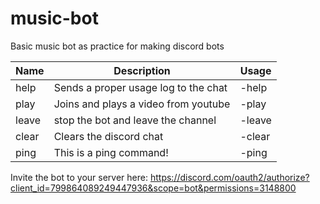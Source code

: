 # music-bot
Basic music bot as practice for making discord bots
<br/>

| Name  | Description | Usage |
| ------------- | ------------- | ------------- |
| help  | Sends a proper usage log to the chat  | -help |
| play  | Joins and plays a video from youtube  |  -play <songNameToPlay> |
| leave  | stop the bot and leave the channel  | -leave |
| clear  | Clears the discord chat  | -clear <numberToClear> |
| ping  | This is a ping command!  | -ping |

Invite the bot to your server here: https://discord.com/oauth2/authorize?client_id=799864089249447936&scope=bot&permissions=3148800
